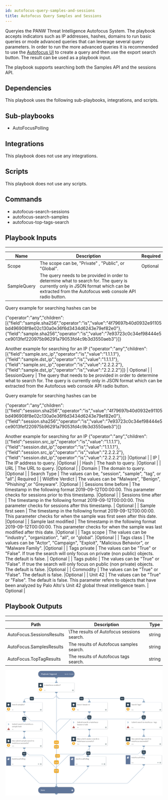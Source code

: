 ```yaml
---
id: autofocus-query-samples-and-sessions
title: Autofocus Query Samples and Sessions
---
```


Queryies the PANW Threat Intelligence Autofocus System. The playbook accepts indicators such as IP addresses, hashes, domains to run basic queries or mode advanced queries that can leverage several query parameters. In order to run the more advanced queries it is recommended to use the [Autofocus UI](https://autofocus.paloaltonetworks.com/#/dashboard/organization) to create a query and then use the export search button. The result can be used as a playbook input.

The playbook supports searching both the Samples API and the sessions API.

## Dependencies
This playbook uses the following sub-playbooks, integrations, and scripts.

## Sub-playbooks
* AutoFocusPolling

## Integrations
This playbook does not use any integrations.

## Scripts
This playbook does not use any scripts.

## Commands
* autofocus-search-sessions
* autofocus-search-samples
* autofocus-top-tags-search

## Playbook Inputs
---

| **Name** | **Description** |**Required** |
| --- | --- | --- | 
| Scope | The scope can be, "Private" , "Public", or "Global". |  Optional | 
| SampleQuery | The query needs to be provided in order to determine what to search for. The query is currently only in JSON format which can be extracted from the Autofocus web console API radio button.

Query example for searching hashes can be

\{"operator":"any","children":\[\{"field":"sample.sha256","operator":"is","value":"4f79697b40d0932e91105bd496908f8e02c130a0e36f6d3434d6243e79ef82e0"\},\{"field":"sample.sha256","operator":"is","value":"7e93723c0c34ef98444e5ce9013fef220975b96291a79053fd4c9b3d3550aeb3"\}\]\}

Another example for searching for an IP
\{"operator":"any","children":\[\{"field":"sample.src\_ip","operator":"is","value":"1.1.1.1"\},\{"field":"sample.dst\_ip","operator":"is","value":"1.1.1.1"\},\{"field":"sample.src\_ip","operator":"is","value":"2.2.2.2"\},\{"field":"sample.dst\_ip","operator":"is","value":"2.2.2.2"\}\]\}
 | Optional |
| SessionQuery | The query that needs to be provided in order to determine what to search for. The query is currently only in JSON format which can be extracted from the Autofocus web console API radio button.

Query example for searching hashes can be

\{"operator":"any","children":\[\{"field":"session.sha256","operator":"is","value":"4f79697b40d0932e91105bd496908f8e02c130a0e36f6d3434d6243e79ef82e0"\},\{"field":"session.sha256","operator":"is","value":"7e93723c0c34ef98444e5ce9013fef220975b96291a79053fd4c9b3d3550aeb3"\}\]\}

Another example for searching for an IP
\{"operator":"any","children":\[\{"field":"session.src\_ip","operator":"is","value":"1.1.1.1"\},\{"field":"session.dst\_ip","operator":"is","value":"1.1.1.1"\},\{"field":"session.src\_ip","operator":"is","value":"2.2.2.2"\},\{"field":"session.dst\_ip","operator":"is","value":"2.2.2.2"\}\]\}
 |Optional |
| IP | The IP address to query. |Optional |
| Hash | The hash to query. |Optional |
| URL | The URL to query. |Optional |
| Domain | The domain to query. |Optional |
| Search Type | The values can be, "session", "sample", "tag", or "all".| Required |
| Wildfire Verdict | The values can be "Malware", "Benign", "Phishing",or "Greyware". |Optional |
| Sessions time before | The timestamp in the following format 2019-09-12T00:00:00. This parameter checks for sessions prior to this timestamp. |Optional |
| Sessions time after | The timestamp in the following format 2019-09-12T00:00:00. This parameter checks for sessions after this timestamp. | Optional |
| Sample first seen | The timestamp in the following format 2019-09-12T00:00:00. This parameter checks for when the sample was first seen after this date. |Optional |
| Sample last modified | The timestamp in the following format 2019-09-12T00:00:00. This parameter checks for when the sample was last modified after this date. |Optional |
| Tags scope | The values can be "industry", "organization", "all", or "global". |Optional |
| Tags class | The values can be "Actor", "Campaign", "Exploit", "Malicious Behavior", or "Malware Family". |Optional |
| Tags private | The values can be "True" or "False". If true the search will only focus on private (non public) objects. The default is false. | Optional |
| Tags public | The values can be "True" or "False". If true the search will only focus on public (non private) objects. The default is false. |Optional |
| Commodity | The values can be "True" or "False". The default is false. |Optional |
| Unit 42 | The values can be "True" or "False". The default is false. This parameter refers to objects that have been analyzed by Palo Alto's Unit 42 global threat intelligence team. | Optional |

## Playbook Outputs
---

| **Path** | **Description** | **Type** |
| --- | --- | --- |
| AutoFocus.SessionsResults | \The results of Autofocus sessions search. | string |
| AutoFocus.SamplesResults | The results of Autofocus samples search. | string |
| AutoFocus.TopTagResults | The results of Autofocus tags search. | string |

![Autofocus_Query_Samples__Sessions_and_Tags](https://github.com/ElazarK/content-docs/blob/master/images/playbooks/Autofocus_Query_Samples__Sessions_and_Tags.png)
